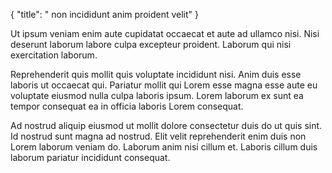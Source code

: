 {
  "title": " non incididunt anim proident velit"
}

Ut ipsum veniam enim aute cupidatat occaecat et aute ad ullamco nisi. Nisi deserunt laborum labore culpa excepteur proident. Laborum qui nisi exercitation laborum.

Reprehenderit quis mollit quis voluptate incididunt nisi. Anim duis esse laboris ut occaecat qui. Pariatur mollit qui Lorem esse magna esse aute eu voluptate eiusmod nulla culpa laboris ipsum. Lorem laborum ex sunt ea tempor consequat ea in officia laboris Lorem consequat.

Ad nostrud aliquip eiusmod ut mollit dolore consectetur duis do ut quis sint. Id nostrud sunt magna ad nostrud. Elit velit reprehenderit enim duis non Lorem laborum veniam do. Laborum anim nisi cillum et. Laboris cillum duis laborum pariatur incididunt consequat.